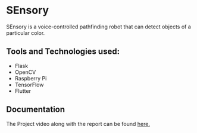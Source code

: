 # SEnsory

SEnsory is a voice-controlled pathfinding robot that can detect objects of a particular color. 

## Tools and Technologies used:
- Flask
- OpenCV
- Raspberry Pi
- TensorFlow
- Flutter

## Documentation 
The Project video along with the report can be found [here.
](https://drive.google.com/drive/u/0/folders/1xzSAQQzvUJRdTi6MA-kKxDZVblgtJa5q)
